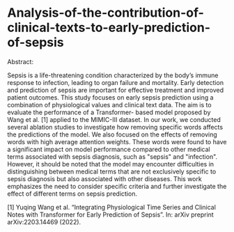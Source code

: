 # Analysis-of-the-contribution-of-clinical-texts-to-early-prediction-of-sepsis
Abstract:

Sepsis is a life-threatening condition characterized by the body’s immune response
to infection, leading to organ failure and mortality. Early detection and prediction
of sepsis are important for effective treatment and improved patient outcomes. This
study focuses on early sepsis prediction using a combination of physiological values
and clinical text data. The aim is to evaluate the performance of a Transformer-
based model proposed by Wang et al. [1] applied to the MIMIC-III dataset.
In our work, we conducted several ablation studies to investigate how removing
specific words affects the predictions of the model. We also focused on the effects
of removing words with high average attention weights. These words were found
to have a significant impact on model performance compared to other medical
terms associated with sepsis diagnosis, such as "sepsis" and "infection". However,
it should be noted that the model may encounter difficulties in distinguishing
between medical terms that are not exclusively specific to sepsis diagnosis but also
associated with other diseases. This work emphasizes the need to consider specific
criteria and further investigate the effect of different terms on sepsis prediction.

[1] Yuqing Wang et al. “Integrating Physiological Time Series and Clinical
Notes with Transformer for Early Prediction of Sepsis”. In: arXiv preprint
arXiv:2203.14469 (2022).
